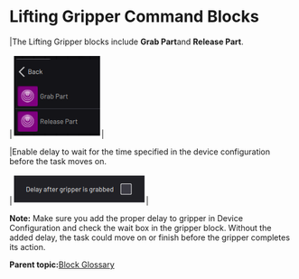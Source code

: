 # Lifting Gripper Command Blocks

|The Lifting Gripper blocks include **Grab Part**and **Release Part**.

|![](../../../../_Media/ForgeOS-5-x/BlockGlossary-5-x/Device_Blocks/Block_menu_lifting_gripper_5-x.png)|

|Enable delay to wait for the time specified in the device configuration before the task moves on.

|![](../../../../_Media/ForgeOS-5-x/BlockGlossary-5-x/Device_Blocks/Block_lifting_gripper_delay_5-x.png)|

**Note:** Make sure you add the proper delay to gripper in Device Configuration and check the wait box in the gripper block. Without the added delay, the task could move on or finish before the gripper completes its action.

**Parent topic:**[Block Glossary](../../6-Task-Canvas-App/Block_Glossary/block_glossary.md)

